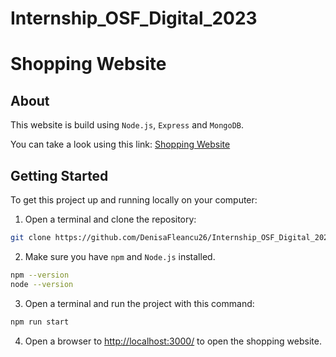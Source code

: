 # Internship_OSF_Digital_2023
 
# Shopping Website

## About

This website is build using `Node.js`, `Express` and `MongoDB`.

You can take a look using this link: [Shopping Website](https://denisa-shopping-website.cyclic.app/) 

## Getting Started

To get this project up and running locally on your computer:

1. Open a terminal and clone the repository:
```bash
git clone https://github.com/DenisaFleancu26/Internship_OSF_Digital_2023.git
```
2. Make sure you have ```npm``` and ```Node.js``` installed.
```bash
npm --version
node --version
```
3. Open a terminal and run the project with this command:
```bash
npm run start
```
4. Open a browser to [http://localhost:3000/](http://localhost:3000/) to open the shopping website.

